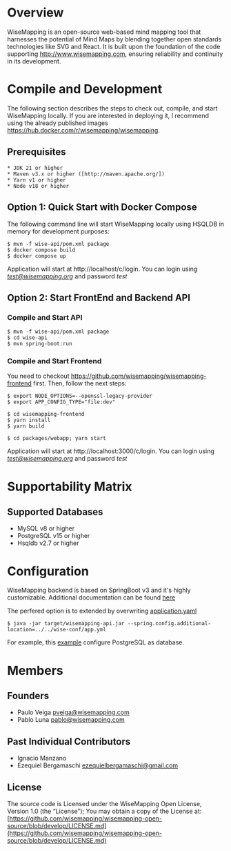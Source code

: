 # Overview

WiseMapping is an open-source web-based mind mapping tool that harnesses the potential of Mind Maps by blending together open standards technologies like SVG and React. It is built upon the foundation of the code supporting http://www.wisemapping.com, ensuring reliability and continuity in its development.

# Compile and Development

The following section describes the steps to check out, compile, and start WiseMapping locally. If you are interested in deploying it, I recommend using the already published images https://hub.docker.com/r/wisemapping/wisemapping.

## Prerequisites

    * JDK 21 or higher
    * Maven v3.x or higher ([http://maven.apache.org/])
    * Yarn v1 or higher
    * Node v18 or higher

## Option 1: Quick Start with Docker Compose

The following command line will start WiseMapping locally using HSQLDB in memory for development purposes:

```
$ mvn -f wise-api/pom.xml package
$ docker compose build
$ docker compose up
```

Application will start at http://localhost/c/login. You can login using *test@wisemapping.org* and password *test*

## Option 2: Start FrontEnd and Backend API

### Compile and Start API

```
$ mvn -f wise-api/pom.xml package
$ cd wise-api
$ mvn spring-boot:run
```

### Compile and Start Frontend

You need to checkout https://github.com/wisemapping/wisemapping-frontend first. Then, follow the next steps:

```
$ export NODE_OPTIONS=--openssl-legacy-provider
$ export APP_CONFIG_TYPE="file:dev"

$ cd wisemapping-frontend
$ yarn install 
$ yarn build

$ cd packages/webapp; yarn start
```
Application will start at http://localhost:3000/c/login. You can login using *test@wisemapping.org* and password *test*

# Supportability Matrix

## Supported Databases

* MySQL v8 or higher
* PostgreSQL v15 or higher
* Hsqldb v2.7 or higher


# Configuration

WiseMapping backend is based on SpringBoot v3 and it's highly customizable. Additional documentation can be found [here](https://docs.spring.io/spring-boot/3.3/reference/features/external-config.html)

The perfered option is to extended by overwriting [application.yaml](https://github.com/wisemapping/wisemapping-open-source/blob/develop/wise-api/src/main/resources/application.yml)

```
$ java -jar target/wisemapping-api.jar --spring.config.additional-location=../../wise-conf/app.yml
```

For example, this [example](https://github.com/wisemapping/wisemapping-open-source/blob/develop/config/database/postgresql/app-postgresql.yaml) configure PostgreSQL as database.

# Members

## Founders

   * Paulo Veiga <pveiga@wisemapping.com>
   * Pablo Luna <pablo@wisemapping.com>

## Past Individual Contributors

   * Ignacio Manzano  
   * Ezequiel Bergamaschi <ezequielbergamaschi@gmail.com>
   
## License

The source code is Licensed under the WiseMapping Open License, Version 1.0 (the “License”);
You may obtain a copy of the License at: [https://github.com/wisemapping/wisemapping-open-source/blob/develop/LICENSE.md](https://github.com/wisemapping/wisemapping-open-source/blob/develop/LICENSE.md)

